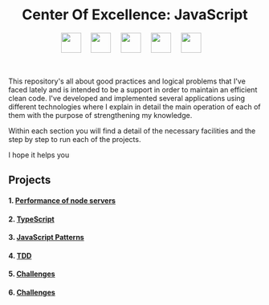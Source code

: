 <h1 align="center">Center Of Excellence: JavaScript</h1>
<p align="center">
  <img src="https://upload.wikimedia.org/wikipedia/commons/thumb/9/99/Unofficial_JavaScript_logo_2.svg/2048px-Unofficial_JavaScript_logo_2.svg.png" width="40" />
  &nbsp;&nbsp;&nbsp;
  <img src="https://iconape.com/wp-content/png_logo_vector/typescript.png" width="40" />
  &nbsp;&nbsp;&nbsp;
  <img src="https://victorroblesweb.es/wp-content/uploads/2018/01/nodejs-victorroblesweb.png" width="40" />
  &nbsp;&nbsp;&nbsp;
  <img src="https://cdn.freebiesupply.com/logos/large/2x/react-1-logo-png-transparent.png" width="40" />
  &nbsp;&nbsp;&nbsp;
  <img src="https://www.egm-robotics.com/assets/img/servicios/mas_servicios/aws.jpg" width="40" />
  &nbsp;&nbsp;&nbsp;
</p>
<br/ >
<p>
This repository's all about good practices and logical problems that I've faced lately and is intended to be a support in order to maintain an efficient clean code.
I've developed and implemented several applications using different technologies where I explain in detail the main operation of each of them with the purpose of strengthening my knowledge.

Within each section you will find a detail of the necessary facilities and the step by step to run each of the projects.

I hope it helps you

</p>

## Projects

#### 1. [Performance of node servers](https://github.com/Unosquare-CoE-JavaScript/samuel-cabal/tree/main/Advanced_NodeJs)

<!--#### 2. [JavaScript Asynchronous](https://github.com/Unosquare-CoE-JavaScript/samuel-cabal/tree/main)-->

#### 2. [TypeScript](https://github.com/Unosquare-CoE-JavaScript/samuel-cabal/tree/main/TypeScript_Fundamentals)

#### 3. [JavaScript Patterns](https://github.com/Unosquare-CoE-JavaScript/samuel-cabal/tree/main/Design_Patterns)

#### 4. [TDD](https://github.com/Unosquare-CoE-JavaScript/samuel-cabal/tree/main/TDD)

#### 5. [Challenges](https://github.com/Unosquare-CoE-JavaScript/samuel-cabal/tree/main/JavaScript_Challenges)

#### 6. [Challenges](https://github.com/Unosquare-CoE-JavaScript/samuel-cabal/tree/main/You_Dont_Know_JS_Yet)
